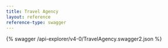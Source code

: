 ```yaml
---
title: Travel Agency
layout: reference
reference-type: swagger
---
```




{% swagger /api-explorer/v4-0/TravelAgency.swagger2.json %}
